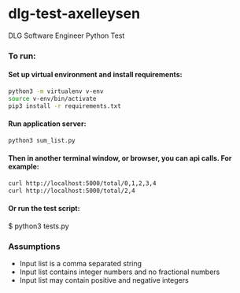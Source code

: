 # dlg-test-axelleysen
DLG  Software Engineer Python Test


### To run:
#### Set up virtual environment and install requirements:
```bash
python3 -m virtualenv v-env
source v-env/bin/activate
pip3 install -r requirements.txt
```

#### Run application server:
```bash
python3 sum_list.py
```

#### Then in another terminal window, or browser, you can api calls. For example:
```bash
curl http://localhost:5000/total/0,1,2,3,4
curl http://localhost:5000/total/2,4
```

#### Or run the test script:
$ python3 tests.py

### Assumptions
- Input list is a comma separated string
- Input list contains integer numbers and no fractional numbers 
- Input list may contain positive and negative integers 
